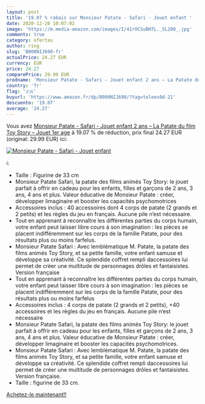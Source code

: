 ```yaml
---
layout: post
title: '19.07 % rabais sur Monsieur Patate - Safari - Jouet enfant '
date: 2020-12-26 10:07:02
image: 'https://m.media-amazon.com/images/I/41rOCSuBH7L._SL200_.jpg'
comments: true
category: ofertas
author: ring
slug: 'B000NIJ690-fr'
actualPrice: 24.27 EUR
currency: EUR
price: 24.27
comparePrice: 29.99 EUR
prodname: 'Monsieur Patate - Safari - Jouet enfant 2 ans – La Patate du film Toy Story – Jouet 1er age'
country: 'fr'
flag: '🇫🇷'
buyurl: 'https://www.amazon.fr/dp/B000NIJ690/?tag=tolees0d-21'
descuento: '19.07'
average: '24.27'
---
```


Vous avez [Monsieur Patate - Safari - Jouet enfant 2 ans – La Patate du film Toy Story – Jouet 1er age](https://www.amazon.fr/dp/B000NIJ690/?tag=tolees0d-21)  à  19.07 % de réduction, prix final  24.27 EUR (original: 29.99 EUR) ici:

[![Monsieur Patate - Safari - Jouet enfant ](https://m.media-amazon.com/images/I/41rOCSuBH7L._SL200_.jpg)](https://www.amazon.fr/dp/B000NIJ690/?tag=tolees0d-21)

ℹ️:

- Taille : Figurine de 33 cm
- Monsieur Patate Safari, la patate des films animés Toy Story: le jouet parfait à offrir en cadeau pour les enfants, filles et garçons de 2 ans, 3 ans, 4 ans et plus. Valeur éducative de Monsieur Patate : créer, développer limaginaire et booster les capacités psychomotrices
- Accessoires inclus : 40 accessoires dont 4 corps de patate (2 grands et 2 petits) et les règles du jeu en français. Aucune pile n’est nécessaire.
- Tout en apprenant à reconnaître les différentes parties du corps humain, votre enfant peut laisser libre cours à son imagination : les pièces se placent indifféremment sur les corps de la famille Patate, pour des résultats plus ou moins farfelus.
- Monsieur Patate Safari : Avec lemblématique M. Patate, la patate des films animés Toy Story, et sa petite famille, votre enfant samuse et développe sa créativité. Ce splendide coffret rempli daccessoires lui permet de créer une multitude de personnages drôles et fantaisistes. Version française
- Tout en apprenant à reconnaître les différentes parties du corps humain, votre enfant peut laisser libre cours à son imagination : les pièces se placent indifféremment sur les corps de la famille Patate, pour des résultats plus ou moins farfelus
- Accessoires inclus : 4 corps de patate (2 grands et 2 petits), +40 accessoires et les règles du jeu en français. Aucune pile n’est nécessaire
- Monsieur Patate Safari, la patate des films animés Toy Story: le jouet parfait à offrir en cadeau pour les enfants, filles et garçons de 2 ans, 3 ans, 4 ans et plus. Valeur éducative de Monsieur Patate : créer, développer limaginaire et booster les capacités psychomotrices.
- Monsieur Patate Safari : Avec lemblématique M. Patate, la patate des films animés Toy Story, et sa petite famille, votre enfant samuse et développe sa créativité. Ce splendide coffret rempli daccessoires lui permet de créer une multitude de personnages drôles et fantaisistes. Version française.
- Taille : figurine de 33 cm.

[Achetez-le maintenant!!](https://www.amazon.fr/dp/B000NIJ690/?tag=tolees0d-21)

